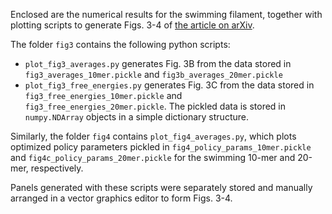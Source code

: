 Enclosed are the numerical results for the swimming filament, together with plotting scripts to generate Figs. 3-4 of [the article on arXiv](http://arxiv.org/abs/2406.01582).

The folder `fig3` contains the following python scripts:
- `plot_fig3_averages.py` generates Fig. 3B from the data stored in `fig3_averages_10mer.pickle` and `fig3b_averages_20mer.pickle`
- `plot_fig3_free_energies.py` generates Fig. 3C from the data stored in `fig3_free_energies_10mer.pickle` and `fig3_free_energies_20mer.pickle`.  The pickled data is stored in `numpy.NDArray` objects in a simple dictionary structure.

Similarly, the folder `fig4` contains `plot_fig4_averages.py`, which plots optimized policy parameters pickled in `fig4_policy_params_10mer.pickle` and `fig4c_policy_params_20mer.pickle` for the swimming 10-mer and 20-mer, respectively.

Panels generated with these scripts were separately stored and manually arranged in a vector graphics editor to form Figs. 3-4.
